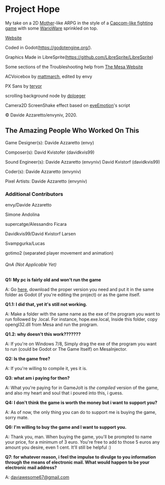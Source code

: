 ﻿# Project Hope
My take on a 2D [Mother](https://en.wikipedia.org/wiki/Mother_(video_game_series))-like ARPG in the style of a [Capcom-like fighting game](https://en.wikipedia.org/wiki/Street_Fighter) with some [WarioWare](https://en.wikipedia.org/wiki/Wario_(series)#WarioWare_series) sprinkled on top.

[Website](https://envyniv.github.io/Project-Hope)

Coded in Godot(https://godotengine.org/).

Graphics Made in LibreSprite(https://github.com/LibreSprite/LibreSprite)

Some sections of the Troubleshooting help from [The Mesa Website](https://fdossena.com/?p=mesa/index.frag)

ACVoicebox by [mattmarch](https://github.com/mattmarch), edited by envy

PX Sans by [teryor](https://github.com/teryror/pixel-fonts)

scrolling background node by [dploeger](https://github.com/dploeger)

Camera2D ScreenShake effect based on [eyeEmotion](https://godotengine.org/qa/user/eyeEmotion)'s script

© Davide Azzaretto/envyniv, 2020.


## The Amazing People Who Worked On This

Game Designer(s):
Davide Azzaretto (envy)

Composer(s):
David Kvistofer (davidkvis99)

Sound Engineer(s):
Davide Azzaretto (envyniv)
David Kvistorf (davidkvis99)

Coder(s):
Davide Azzaretto (envyniv)

Pixel Artists:
Davide Azzaretto (envyniv)

### Additional Contributors

envy/Davide Azzaretto

Simone Andolina

supercatge/Alessandro Ficara

Davidkvis99/David Kvistorf Larsen

Svampgurka/Lucas

gotimo2 (separated player movement and animation)


###### QnA (Not Applicable Yet)

**Q1: My pc is fairly old and won't run the game**

A: Go [here](https://fdossena.com/?p=mesa/index.frag), download the proper version you need and put it in the same folder as Godot (if you're editing the project) or as the game itself.

**Q1.1: I did that, yet it's still not working.**

A: Make a folder with the same name as the exe of the program you want to run followed by .local. For instance, hope.exe.local, Inside this folder, copy opengl32.dll from Mesa and run the program.

**Q1.2: why doesn't this work???????**

A: If you're on Windows 7/8, Simply drag the exe of the program you want to run (could be Godot or The Game Itself) on MesaInjector.

**Q2: Is the game free?**

A: If you're willing to compile it, yes it is.

**Q3: what am i paying for then?**

A: What you're paying for in GameJolt is _the compiled_ version of the game, and also my heart and soul that i poured into this, i guess.

**Q4: I don't think the game is worth the money but i want to support you?**

A: As of now, the only thing you can do to support me is buying the game, sorry mate.

**Q6: I'm willing to buy the game and I want to support you.**

A: Thank you, man. When buying the game, you'll be prompted to name your price, for a minimum of 3 euro. You're free to add to those 5 euros any amount you desire, even 1 cent. It'll still be helpful :)

**Q7: for whatever reason, i feel the impulse to divulge to you information through the means of electronic mail. What would happen to be your electronic mail address?**

A: daviawesome67@gmail.com
